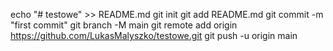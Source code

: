 echo "# testowe" >> README.md
git init
git add README.md
git commit -m "first commit"
git branch -M main
git remote add origin https://github.com/LukasMalyszko/testowe.git
git push -u origin main
